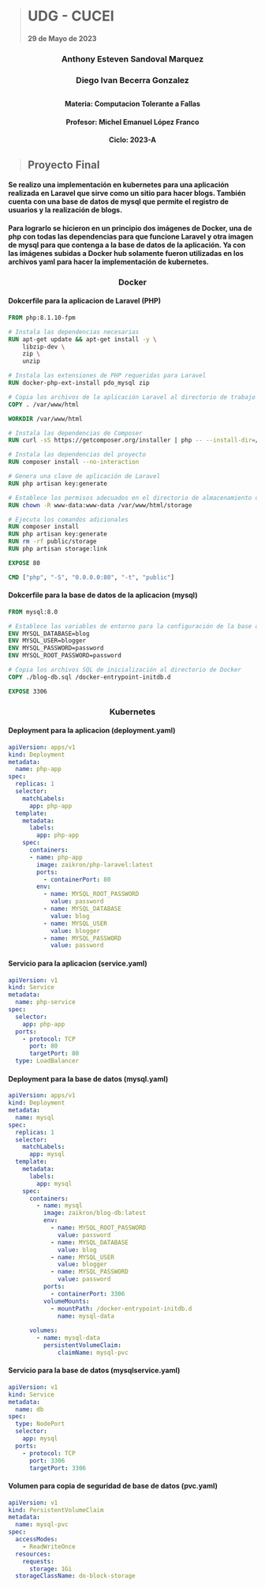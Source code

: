 > # UDG - CUCEI 
> #### 29 de Mayo de 2023
### <p align="center"> Anthony Esteven Sandoval Marquez</p>
### <p align="center"> Diego Ivan Becerra Gonzalez</p>
##
#### <p align="center"> Materia: Computacion Tolerante a Fallas </p>
#### <p align="center"> Profesor: Michel Emanuel López Franco </p>
#### <p align="center"> Ciclo: 2023-A </p>

> ## Proyecto Final
#### Se realizo una implementación en kubernetes para una aplicación realizada en Laravel que sirve como un sitio para hacer blogs. También cuenta con una base de datos de mysql que permite el registro de usuarios y la realización de blogs.
#### Para lograrlo se hicieron en un principio dos imágenes de Docker, una de php con todas las dependencias para que funcione Laravel y otra imagen de mysql para que contenga a la base de datos de la aplicación. Ya con las imágenes subidas a Docker hub solamente fueron utilizadas en los archivos yaml para hacer la implementación de kubernetes.


### <p align="center"> Docker</p>
#### Dokcerfile para la aplicacion de Laravel (PHP)
```dockerfile
FROM php:8.1.10-fpm

# Instala las dependencias necesarias
RUN apt-get update && apt-get install -y \
    libzip-dev \
    zip \
    unzip

# Instala las extensiones de PHP requeridas para Laravel
RUN docker-php-ext-install pdo_mysql zip

# Copia los archivos de la aplicación Laravel al directorio de trabajo
COPY . /var/www/html

WORKDIR /var/www/html

# Instala las dependencias de Composer
RUN curl -sS https://getcomposer.org/installer | php -- --install-dir=/usr/local/bin --filename=composer

# Instala las dependencias del proyecto
RUN composer install --no-interaction

# Genera una clave de aplicación de Laravel
RUN php artisan key:generate

# Establece los permisos adecuados en el directorio de almacenamiento de Laravel
RUN chown -R www-data:www-data /var/www/html/storage

# Ejecuta los comandos adicionales
RUN composer install
RUN php artisan key:generate
RUN rm -rf public/storage
RUN php artisan storage:link

EXPOSE 80

CMD ["php", "-S", "0.0.0.0:80", "-t", "public"]
```

#### Dokcerfile para la base de datos de la aplicacion (mysql)
```dockerfile
FROM mysql:8.0

# Establece las variables de entorno para la configuración de la base de datos
ENV MYSQL_DATABASE=blog
ENV MYSQL_USER=blogger
ENV MYSQL_PASSWORD=password
ENV MYSQL_ROOT_PASSWORD=password

# Copia los archivos SQL de inicialización al directorio de Docker
COPY ./blog-db.sql /docker-entrypoint-initdb.d

EXPOSE 3306
```

### <p align="center"> Kubernetes</p>

#### Deployment para la aplicacion (deployment.yaml)
```yaml
apiVersion: apps/v1
kind: Deployment
metadata:
  name: php-app
spec:
  replicas: 1
  selector:
    matchLabels:
      app: php-app
  template:
    metadata:
      labels:
        app: php-app
    spec:
      containers:
      - name: php-app
        image: zaikron/php-laravel:latest
        ports:
          - containerPort: 80
        env:
          - name: MYSQL_ROOT_PASSWORD
            value: password
          - name: MYSQL_DATABASE
            value: blog
          - name: MYSQL_USER
            value: blogger
          - name: MYSQL_PASSWORD
            value: password
```

#### Servicio para la aplicacion (service.yaml)
```yaml
apiVersion: v1
kind: Service
metadata:
  name: php-service
spec:
  selector:
    app: php-app
  ports:
    - protocol: TCP
      port: 80
      targetPort: 80
  type: LoadBalancer
```

#### Deployment para la base de datos (mysql.yaml)
```yaml
apiVersion: apps/v1
kind: Deployment
metadata:
  name: mysql
spec:
  replicas: 1
  selector:
    matchLabels:
      app: mysql
  template:
    metadata:
      labels:
        app: mysql
    spec:
      containers:
        - name: mysql
          image: zaikron/blog-db:latest
          env:
            - name: MYSQL_ROOT_PASSWORD
              value: password
            - name: MYSQL_DATABASE
              value: blog
            - name: MYSQL_USER
              value: blogger
            - name: MYSQL_PASSWORD
              value: password
          ports:
            - containerPort: 3306
          volumeMounts:
            - mountPath: /docker-entrypoint-initdb.d
              name: mysql-data
              
      volumes:
        - name: mysql-data
          persistentVolumeClaim:
              claimName: mysql-pvc
```

#### Servicio para la base de datos (mysqlservice.yaml)
```yaml
apiVersion: v1
kind: Service
metadata:
  name: db
spec:
  type: NodePort
  selector:
    app: mysql
  ports:
    - protocol: TCP
      port: 3306
      targetPort: 3306
```

#### Volumen para copia de seguridad de base de datos (pvc.yaml)
```yaml
apiVersion: v1
kind: PersistentVolumeClaim
metadata:
  name: mysql-pvc
spec:
  accessModes:
    - ReadWriteOnce
  resources:
    requests:
      storage: 1Gi
  storageClassName: do-block-storage
```
